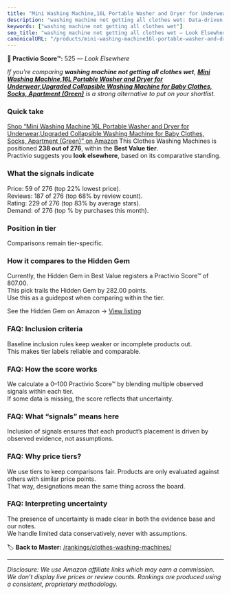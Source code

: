```yaml
---
title: "Mini Washing Machine,16L Portable Washer and Dryer for Underwear,Upgraded Collapsible Washing Machine for Baby Clothes, Socks, Apartment (Green)"
description: "washing machine not getting all clothes wet: Data-driven ranking using the Practivio Score™. Positioned by quality, value, demand, findability, momentum."
keywords: ["washing machine not getting all clothes wet"]
seo_title: "washing machine not getting all clothes wet — Look Elsewhere (2025)"
canonicalURL: "/products/mini-washing-machine16l-portable-washer-and-dryer-for-underwearupgraded-collapsible-washing-machine-for-baby-clothes-socks-apartment-green-B0FFTG46CP/"
---
```


**🚫 Practivio Score™:** 525 — _Look Elsewhere_


*If you're comparing **washing machine not getting all clothes wet**, **[Mini Washing Machine,16L Portable Washer and Dryer for Underwear,Upgraded Collapsible Washing Machine for Baby Clothes, Socks, Apartment (Green)](https://www.amazon.com/dp/B0FFTG46CP?tag=practivio-20)** is a strong alternative to put on your shortlist.*
### Quick take
[Shop “Mini Washing Machine,16L Portable Washer and Dryer for Underwear,Upgraded Collapsible Washing Machine for Baby Clothes, Socks, Apartment (Green)” on Amazon](https://www.amazon.com/dp/B0FFTG46CP?tag=practivio-20)
This Clothes Washing Machines is positioned **238 out of 276**, within the **Best Value tier**.  
Practivio suggests you **look elsewhere**, based on its comparative standing.

### What the signals indicate
Price: 59 of 276 (top 22% lowest price).  
Reviews: 187 of 276 (top 68% by review count).  
Rating: 229 of 276 (top 83% by average stars).  
Demand:  of 276 (top % by purchases this month).

### Position in tier
Comparisons remain tier-specific.

### How it compares to the Hidden Gem
Currently, the Hidden Gem in Best Value registers a Practivio Score™ of 807.00.  
This pick trails the Hidden Gem by 282.00 points.  
Use this as a guidepost when comparing within the tier.  

See the Hidden Gem on Amazon → [View listing](https://www.amazon.com/dp/B01N68XF0O?tag=practivio-20)

### FAQ: Inclusion criteria
Baseline inclusion rules keep weaker or incomplete products out.  
This makes tier labels reliable and comparable.

### FAQ: How the score works
We calculate a 0–100 Practivio Score™ by blending multiple observed signals within each tier.  
If some data is missing, the score reflects that uncertainty.

### FAQ: What “signals” means here
Inclusion of signals ensures that each product’s placement is driven by observed evidence, not assumptions.

### FAQ: Why price tiers?
We use tiers to keep comparisons fair. Products are only evaluated against others with similar price points.  
That way, designations mean the same thing across the board.

### FAQ: Interpreting uncertainty
The presence of uncertainty is made clear in both the evidence base and our notes.  
We handle limited data conservatively, never with assumptions.


🏷️ **Back to Master:** [/rankings/clothes-washing-machines/](/rankings/clothes-washing-machines/)

---
_Disclosure: We use Amazon affiliate links which may earn a commission. We don’t display live prices or review counts. Rankings are produced using a consistent, proprietary methodology._
